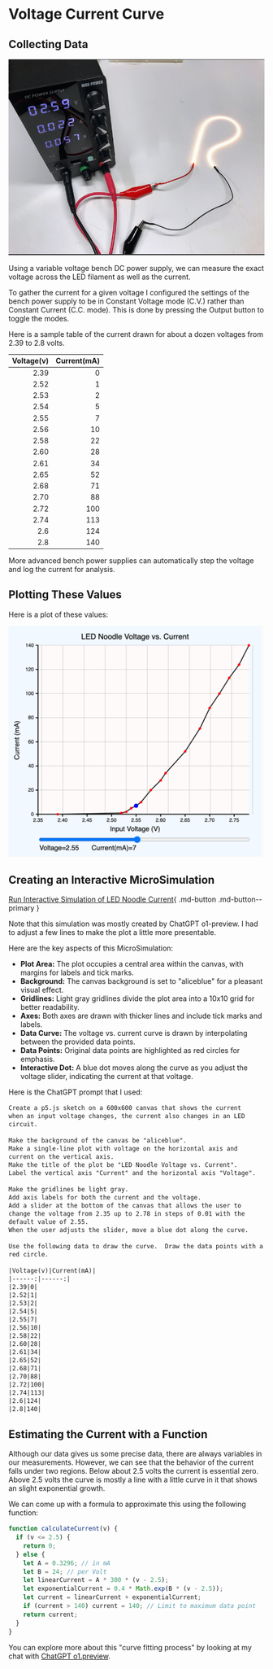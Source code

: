 # Voltage Current Curve

## Collecting Data

![Bench Power Supply](./bench-power-supply.png)

Using a variable voltage bench DC power supply,
we can measure the exact voltage across the LED filament as well
as the current.

To gather the current for a given voltage I configured
the settings of the bench power supply to be in Constant Voltage
mode (C.V.) rather than Constant Current (C.C. mode).  This
is done by pressing the Output button to toggle the modes.

Here is a sample table of the current drawn for about a
dozen voltages from 2.39 to 2.8 volts.

|Voltage(v)|Current(mA)|
|------:|------:|
|2.39|0|
|2.52|1|
|2.53|2|
|2.54|5|
|2.55|7|
|2.56|10|
|2.58|22|
|2.60|28|
|2.61|34|
|2.65|52|
|2.68|71|
|2.70|88|
|2.72|100|
|2.74|113|
|2.6|124|
|2.8|140|

More advanced bench power supplies can automatically step the voltage
and log the current for analysis.

## Plotting These Values
Here is a plot of these values:

![](./voltage-vs-current-plot.png)

## Creating an Interactive MicroSimulation

[Run Interactive Simulation of LED Noodle Current](https://editor.p5js.org/dmccreary/sketches/Jl2wvEIJc){ .md-button .md-button--primary }

Note that this simulation was mostly created by ChatGPT o1-preview.  I
had to adjust a few lines to make the plot a little more presentable.

Here are the key aspects of this MicroSimulation:

-   **Plot Area:** The plot occupies a central area within the canvas, with margins for labels and tick marks.
-   **Background:** The canvas background is set to "aliceblue" for a pleasant visual effect.
-   **Gridlines:** Light gray gridlines divide the plot area into a 10x10 grid for better readability.
-   **Axes:** Both axes are drawn with thicker lines and include tick marks and labels.
-   **Data Curve:** The voltage vs. current curve is drawn by interpolating between the provided data points.
-   **Data Points:** Original data points are highlighted as red circles for emphasis.
-   **Interactive Dot:** A blue dot moves along the curve as you adjust the voltage slider, indicating the current at that voltage.

Here is the ChatGPT prompt that I used:

```linenums="0"
Create a p5.js sketch on a 600x600 canvas that shows the current
when an input voltage changes, the current also changes in an LED circuit.

Make the background of the canvas be "aliceblue". 
Make a single-line plot with voltage on the horizontal axis and current on the vertical axis.
Make the title of the plot be "LED Noodle Voltage vs. Current".
Label the vertical axis "Current" and the horizontal axis "Voltage".

Make the gridlines be light gray.
Add axis labels for both the current and the voltage.
Add a slider at the bottom of the canvas that allows the user to change the voltage from 2.35 up to 2.78 in steps of 0.01 with the default value of 2.55.
When the user adjusts the slider, move a blue dot along the curve.

Use the following data to draw the curve.  Draw the data points with a red circle.

|Voltage(v)|Current(mA)|
|------:|------:|
|2.39|0|
|2.52|1|
|2.53|2|
|2.54|5|
|2.55|7|
|2.56|10|
|2.58|22|
|2.60|28|
|2.61|34|
|2.65|52|
|2.68|71|
|2.70|88|
|2.72|100|
|2.74|113|
|2.6|124|
|2.8|140|
```

## Estimating the Current with a Function

Although our data gives us some precise data, there are always variables
in our measurements.  However, we can see that the behavior of the
current falls under two regions.  Below about 2.5 volts the current
is essential zero.  Above 2.5 volts the curve is mostly a line with
a little curve in it that shows an slight exponential growth.

We can come up with a formula to approximate this using the following function:

```javascript
function calculateCurrent(v) {
  if (v <= 2.5) {
    return 0;
  } else {
    let A = 0.3296; // in mA
    let B = 24; // per Volt
    let linearCurrent = A * 300 * (v - 2.5);
    let exponentialCurrent = 0.4 * Math.exp(B * (v - 2.5));
    let current = linearCurrent + exponentialCurrent;
    if (current > 140) current = 140; // Limit to maximum data point
    return current;
  }
}
```

You can explore more about this "curve fitting process" by
looking at my chat with [ChatGPT o1.preview](https://chatgpt.com/share/66f5b27f-4628-8001-b80d-2cf8d9fa420d).
